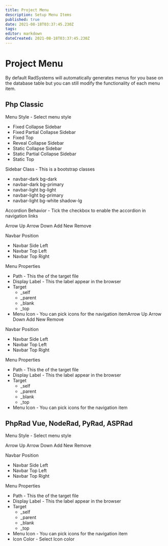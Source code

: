 ```yaml
---
title: Project Menu
description: Setup Menu Items
published: true
date: 2021-08-18T03:37:45.230Z
tags: 
editor: markdown
dateCreated: 2021-08-18T03:37:45.230Z
---
```


# Project Menu
By default RadSystems will automatically generates menus for you base on the database table but you can still modify the functionality of each menu item.

## Php Classic
Menu Style - Select menu style
- Fixed Collapse Sidebar
- Fixed Partial Collapse Sidebar
- Fixed Top
- Reveal Collapse Sidebar
- Static Collapse Sidebar
- Static Partial Collapse Sidebar
- Static Top

Sidebar Class - This is a bootstrap classes
- navbar-dark bg-dark
- navbar-dark bg-primary
- navbar-light bg-light
- navbar-light bg-primary
- navbar-light bg-white shadow-lg

Accordion Behavior - Tick the checkbox to enable the accordion in navigation links

Arrow Up
Arrow Down
Add New
Remove

Navbar Position
- Navbar Side Left
- Navbar Top Left
- Navbar Top Right

Menu Properties
- Path - This the of the target file
- Display Label - This the label appear in the browser
- Target
	- _self
	- _parent
	- _blank
	- _top
- Menu Icon - You can pick icons for the navigation itemArrow Up
Arrow Down
Add New
Remove

Navbar Position
- Navbar Side Left
- Navbar Top Left
- Navbar Top Right

Menu Properties
- Path - This the of the target file
- Display Label - This the label appear in the browser
- Target
	- _self
	- _parent
	- _blank
	- _top
- Menu Icon - You can pick icons for the navigation item

## PhpRad Vue, NodeRad, PyRad, ASPRad
Menu Style - Select menu style

Arrow Up
Arrow Down
Add New
Remove

Navbar Position
- Navbar Side Left
- Navbar Top Left
- Navbar Top Right

Menu Properties
- Path - This the of the target file
- Display Label - This the label appear in the browser
- Target
	- _self
	- _parent
	- _blank
	- _top
- Menu Icon - You can pick icons for the navigation item
- Icon Color - Select Icon color
